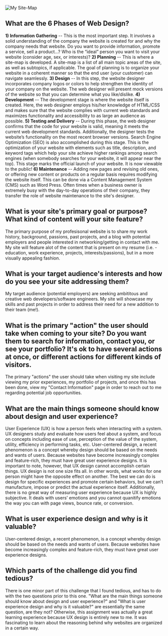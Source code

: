 ![My Site-Map](/imgs/site-map.png)

<h2>What are the 6 Phases of Web Design?</h2>

**1) Information Gathering** -- This is the most important step. It involves a solid understanding of the company the website is created for and why the company needs that website. Do you want to provide information, promote a service, sell a product…? Who is the “ideal” person you want to visit your website (consider age, sex, or interests)?
**2) Planning** -- This is where a site-map is developed. A site-map is a list of all main topic areas of the site, as well as subtopics, if applicable. The goal of planning is to organize your website in a coherent manner so that the end user (your customer) can navigate seamlessly. 
**3) Design** -- In this step, the website designer incorporates company logos or colors to help strengthen the identity of your company on the website. The web designer will present mock versions of the website so that you can determine what you like/dislike.
**4) Development** -- The development stage is where the website itself is created. Here, the web designer employs his/her knowledge of HTML/CSS and makes sure that the website complies with current web standards and maximizes functionality and accessibility to as large an audience as possible.
**5) Testing and Delivery** -- During this phase, the web designer confirms that the code for your website is valid, meaning it meets the current web development standards. Additionally, the designer tests the website’s functionality on the most recent browser versions. Search Engine Optimization (SEO) is also accomplished during this stage. This is the optimization of your website with elements such as title, description, and keyword tags which help your site achieve higher rankings among search engines (when somebody searches for your website, it will appear near the top). This stage marks the official launch of your website. It is now viewable to the public!
**6) Maintenance** -- Adding new pages and revising old ones, or offering new content or products on a regular basis requires modifying the website itself. This can be done via a Content Management System (CMS) such as Word Press. Often times when a business owner is extremely busy with the day-to-day operations of their company, they transfer the role of website maintenance to the site's designer.

<h2>What is your site's primary goal or purpose? What kind of content will your site feature?</h2>

The primary purpose of my profesisonal website is to share my work history, background, passions, past projects, and a blog with potential employers and people interested in networking/getting in contact with me. My site will feature alot of the content that is present on my resume (i.e. -education, work experience, projects, interests/passions), but in a more visually appealing fashion.

<h2>What is your target audience's interests and how do you see your site addressing them?</h2>

My target audience (potential employers) are seeking  ambititous and creative web developers/software engineers. My site will showcase my skills and past projects in order to address their need for a new addition to their team (me!).

<h2>What is the primary "action" the user should take when coming to your site? Do you want them to search for information, contact you, or see your portfolio? It's ok to have several actions at once, or different actions for different kinds of visitors.</h2>

The primary "actions" the user should take when visiting my site include viewing my prior experiences, my portfolio of projects, and once this has been done, view my "Contact Information" page in order to reach out to me regarding potential job opportunities.

<h2>What are the main things someone should know about design and user experience?</h2>

User Experience (UX) is how a person feels when interacting with a system. UX designers study and evaluate how users feel about a system, and focus on concepts including ease of use, perception of the value of the system, utility, efficiency in performing tasks, etc. User-centered design, a recent phenomenon is a concept whereby design should be based on the needs and wants of users. Because websites have become increasingly complex and feature-rich, they must have great user experience designs. It is important to note, however, that UX design cannot accomplish certain things. UX design is not one size fits all. In other words, what works for one person might have the opposite effect on another. The best we can do is design for specific experiences and promote certain behaviors, but we can’t manufacture, impose or predict the actual experience itself. Additionally, there is no great way of measuring user experience because UX is highly subjective. It deals with users’ emotions and you cannot quanitify emotions the way you can with page views, bounce rate, or conversion.

<h2>What is user experience design and why is it valuable?</h2>
User-centered design, a recent phenomenon, is a concept whereby design should be based on the needs and wants of users. Because websites have become increasingly complex and feature-rich, they must have great user experience designs.

<h2>Which parts of the challenge did you find tedious?</h2>
There is one minor part of this challenge that I found tedious, and has to do with the two questions prior to this one. "What are the main things someone should know about design and user experience?" and "What is user experience design and why is it valuable?" are essentially the same question, are they not? Otherwise, this assignment was actually a great learning experience because UX design is entirely new to me. It was fascinating to learn about the reasoning behind why websites are organized in a certain way.